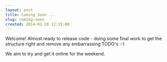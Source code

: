 ```yaml
---
layout: post
title: Coming Soon ...
slug: coming-soon
created: 2014-01-28 12:15:00
---
```


Welcome! Almost ready to release code - doing some final work to get the structure 
right and remove any embarrassing TODO's :-) 

We aim to try and get it online for the weekend.

